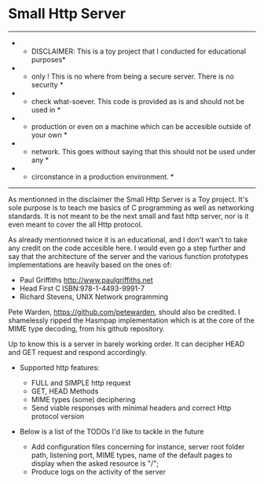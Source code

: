 # Small Http Server

* ******************************************************************************
* * DISCLAIMER: This is a toy project that I conducted for educational purposes*
* * only ! This is no where from being a secure server. There is no security   *
* * check what-soever. This code is provided as is and should not be used in   *
* * production or even on a machine which can be accesible outside of your own *
* * network. This goes without saying that this should not be used under any   *
* * circonstance in a production environment.                                  *
* ******************************************************************************

As mentionned in the disclaimer the Small Http Server is a Toy project. It's
sole purpose is to teach me basics of C programming as well as networking
standards. It is not meant to be the next small and fast http server, nor is it
even meant to cover the all Http protocol.

As already mentionned twice it is an educational, and I don't wan't to take any
credit on the code accesible here. I would even go a step further and say that
the architecture of the server and the various function prototypes implementations
are heavily based on the ones of:
  - Paul Griffiths  http://www.paulgriffiths.net
  - Head First C    ISBN:978-1-4493-9991-7
  - Richard Stevens, UNIX Network programming

Pete Warden, https://github.com/petewarden, should also be credited. I shamelessly
ripped the Hasmpap implementation which is at the core of the MIME type decoding,
from his github repository.

Up to know this is a server in barely working order. It can decipher HEAD and GET
request and respond accordingly.

+ Supported http features:
  - FULL and SIMPLE http request
  - GET, HEAD Methods
  - MIME types (some) deciphering
  - Send viable responses with minimal headers and correct Http protocol version

+ Below is a list of the TODOs I'd like to tackle in the future
  - Add configuration files concerning for instance, server root folder path,
listening port, MIME types, name of the default pages to display when the
asked resource is "/";
  - Produce logs on the activity of the server
